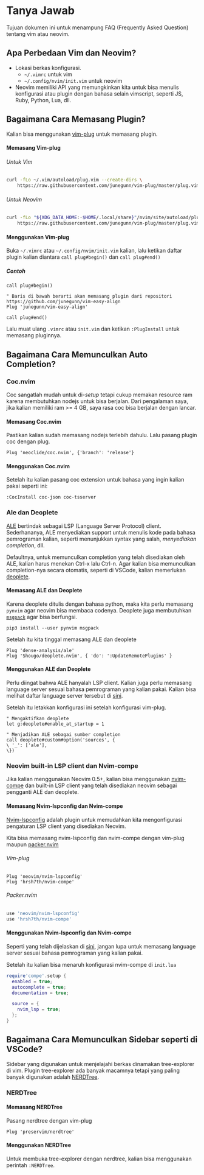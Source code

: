 # Tanya Jawab
Tujuan dokumen ini untuk menampung FAQ (Frequently Asked Question) tentang vim
atau neovim.

## Apa Perbedaan Vim dan Neovim?
- Lokasi berkas konfigurasi.
  - `~/.vimrc` untuk vim
  - `~/.config/nvim/init.vim` untuk neovim
- Neovim memiliki API yang memungkinkan kita untuk bisa menulis konfigurasi
atau plugin dengan bahasa selain vimscript, seperti JS, Ruby, Python, Lua, dll.

## Bagaimana Cara Memasang Plugin?
Kalian bisa menggunakan [vim-plug](https://github.com/junegunn/vim-plug) untuk
memasang plugin.

#### Memasang Vim-plug

###### Untuk Vim

```sh
curl -fLo ~/.vim/autoload/plug.vim --create-dirs \
    https://raw.githubusercontent.com/junegunn/vim-plug/master/plug.vim
```
###### Untuk Neovim

```sh
curl -fLo "${XDG_DATA_HOME:-$HOME/.local/share}"/nvim/site/autoload/plug.vim --create-dirs \
    https://raw.githubusercontent.com/junegunn/vim-plug/master/plug.vim
```

#### Menggunakan Vim-plug
Buka `~/.vimrc` atau `~/.config/nvim/init.vim` kalian, lalu ketikan daftar
plugin kalian diantara `call plug#begin()` dan `call plug#end()`

##### Contoh

```vim
call plug#begin()

" Baris di bawah berarti akan memasang plugin dari repositori https://github.com/junegunn/vim-easy-align
Plug 'junegunn/vim-easy-align'

call plug#end()
```

Lalu muat ulang `.vimrc` atau `init.vim` dan ketikan `:PlugInstall` untuk
memasang pluginnya.

## Bagaimana Cara Memunculkan Auto Completion?

### Coc.nvim
Coc sangatlah mudah untuk di-_setup_ tetapi cukup memakan resource ram karena
membutuhkan nodejs untuk bisa berjalan. Dari pengalaman saya, jika kalian
memiliki ram >= 4 GB, saya rasa coc bisa berjalan dengan lancar.

#### Memasang Coc.nvim
Pastikan kalian sudah memasang nodejs terlebih dahulu. Lalu pasang plugin coc
dengan plug.

```vim
Plug 'neoclide/coc.nvim', {'branch': 'release'}
```

#### Menggunakan Coc.nvim
Setelah itu kalian pasang coc extension untuk bahasa yang ingin kalian pakai
seperti ini:

```vim
:CocInstall coc-json coc-tsserver
```

### Ale dan Deoplete
[ALE](https://github.com/dense-analysis/ale) bertindak sebagai LSP
(Language Server Protocol) client. Sederhananya, ALE menyediakan support untuk
menulis kode pada bahasa pemrograman kalian, seperti menunjukkan syntax yang
salah, *menyediakan completion*, dll.

Defaultnya, untuk memunculkan completion yang telah disediakan oleh ALE, kalian
harus menekan Ctrl-x lalu Ctrl-n. Agar kalian bisa memunculkan completion-nya
secara otomatis, seperti di VSCode, kalian memerlukan
[deoplete](https://github.com/Shougo/deoplete.nvim).

#### Memasang ALE dan Deoplete
Karena deoplete ditulis dengan bahasa python, maka kita perlu memasang `pynvim`
agar neovim bisa membaca codenya. Deoplete juga membutuhkan
[`msgpack`](https://github.com/msgpack/msgpack-python) agar bisa berfungsi.

```
pip3 install --user pynvim msgpack
```

Setelah itu kita tinggal memasang ALE dan deoplete

```vim
Plug 'dense-analysis/ale'
Plug 'Shougo/deoplete.nvim', { 'do': ':UpdateRemotePlugins' }
```

#### Menggunakan ALE dan Deoplete

Perlu diingat bahwa ALE hanyalah LSP client. Kalian juga perlu memasang
language server sesuai bahasa pemrograman yang kalian pakai. Kalian bisa
melihat daftar language server tersebut di [sini](https://langserver.org/#implementations-server).

Setelah itu letakkan konfigurasi ini setelah konfigurasi vim-plug.

```vim
" Mengaktifkan deoplete
let g:deoplete#enable_at_startup = 1

" Menjadikan ALE sebagai sumber completion
call deoplete#custom#option('sources', {
\ '_': ['ale'],
\})
```

### Neovim built-in LSP client dan Nvim-compe
Jika kalian menggunakan Neovim 0.5+, kalian bisa menggunakan
[nvim-compe](https://github.com/hrsh7th/nvim-compe) dan built-in LSP client
yang telah disediakan neovim sebagai pengganti ALE dan deoplete.

#### Memasang Nvim-lspconfig dan Nvim-compe
[Nvim-lspconfig](https://github.com/neovim/nvim-lspconfig) adalah plugin untuk
memudahkan kita mengonfigurasi pengaturan LSP client yang disediakan Neovim.

Kita bisa memasang nvim-lspconfig dan nvim-compe dengan vim-plug maupun
[packer.nvim](https://github.com/wbthomason/packer.nvim)

###### Vim-plug

```vim
Plug 'neovim/nvim-lspconfig'
Plug 'hrsh7th/nvim-compe'
```

###### Packer.nvim

```lua
use 'neovim/nvim-lspconfig'
use 'hrsh7th/nvim-compe'
```

#### Menggunakan Nvim-lspconfig dan Nvim-compe
Seperti yang telah dijelaskan di [sini](#menggunakan-ale-dan-deoplete), jangan
lupa untuk memasang language server sesuai bahasa pemrograman yang kalian pakai.

Setelah itu kalian bisa menaruh konfigurasi nvim-compe di `init.lua` 

```lua
require'compe'.setup {
  enabled = true;
  autocomplete = true;
  documentation = true;

  source = {
    nvim_lsp = true;
  };
}
```

## Bagaimana Cara Memunculkan Sidebar seperti di VSCode?
Sidebar yang digunakan untuk menjelajahi berkas dinamakan tree-explorer di vim.
Plugin tree-explorer ada banyak macamnya tetapi yang paling banyak digunakan
adalah [NERDTree](https://github.com/preservim/nerdtree).

### NERDTree

#### Memasang NERDTree
Pasang nerdtree dengan vim-plug

```vim
Plug 'preservim/nerdtree'
```

#### Menggunakan NERDTree
Untuk membuka tree-explorer dengan nerdtree, kalian bisa menggunakan perintah
`:NERDTree`.
